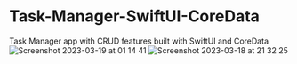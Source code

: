 # Task-Manager-SwiftUI-CoreData
Task Manager app with CRUD features built with SwiftUI and CoreData
![Screenshot 2023-03-19 at 01 14 41](https://user-images.githubusercontent.com/55309494/226146753-e69fdcf4-6e41-4892-a586-97155f364e16.png)
![Screenshot 2023-03-18 at 21 32 25](https://user-images.githubusercontent.com/55309494/226146759-b30aec7c-7e72-4a16-b1d3-c076b06d0f8f.png)
